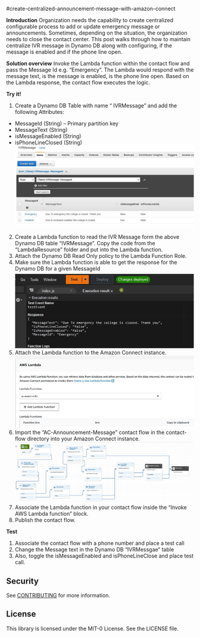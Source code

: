 #create-centralized-announcement-message-with-amazon-connect

**Introduction**
Organization needs the capability to create centralized configurable process to add or update emergency message or announcements. Sometimes, depending on the situation, the organization needs to close the contact center. This post walks through how to maintain centralize IVR message in Dynamo DB along with configuring, if the message is enabled and if the phone line open.

**Solution overview**
Invoke the Lambda function within the contact flow and pass the Message Id e.g. “Emergency”. The Lambda would respond with the message text, is the message is enabled, is the phone line open. Based on the Lambda response, the contact flow executes the logic.

**Try it!**
1.	Create a Dynamo DB Table with name “ IVRMessage” and add the following Attributes:
- MessageId (String) – Primary partition key
- MessageText (String)
- isMessageEnabled (String)
- isPhoneLineClosed (String)
    <img src="images/1.JPG" />
2.	Create a Lambda function to read the IVR Message form the above Dynamo DB table “IVRMessage”. Copy the code from the “LambdaResource” folder and put into the Lambda function. 
3.	Attach the Dynamo DB Read Only policy to the Lambda Function Role.
4.	Make sure the Lambda function is able to get the response for the Dynamo DB for a given MessageId
    <img src="images/2.JPG" />
5.	Attach the Lambda function to the Amazon Connect instance.
    <img src="images/3.JPG" />
6.	Import the “AC-Announcement-Message” contact flow in the contact-flow directory into your Amazon Connect instance.
    <img src="images/4.JPG" />
7.	Associate the Lambda function in your contact flow inside the “Invoke AWS Lambda function” block.
8.	Publish the contact flow.

**Test**
1.	Associate the contact flow with a phone number and place a test call
2.	Change the Message text in the Dynamo DB “IVRMessgae” table
3.	Also, toggle the isMessageEnabled and isPhoneLineClose and place test call.

## Security

See [CONTRIBUTING](CONTRIBUTING.md#security-issue-notifications) for more information.

## License

This library is licensed under the MIT-0 License. See the LICENSE file.

